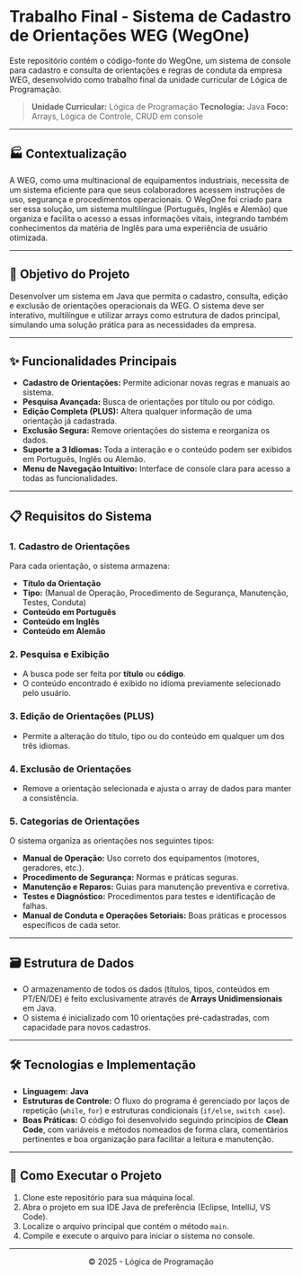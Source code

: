 # Trabalho Final - Sistema de Cadastro de Orientações WEG (WegOne)

Este repositório contém o código-fonte do WegOne, um sistema de console para cadastro e consulta de orientações e regras de conduta da empresa WEG, desenvolvido como trabalho final da unidade curricular de Lógica de Programação.

> **Unidade Curricular:** Lógica de Programação
> **Tecnologia:** Java
> **Foco:** Arrays, Lógica de Controle, CRUD em console

---

## 🏭 Contextualização

A WEG, como uma multinacional de equipamentos industriais, necessita de um sistema eficiente para que seus colaboradores acessem instruções de uso, segurança e procedimentos operacionais. O WegOne foi criado para ser essa solução, um sistema multilíngue (Português, Inglês e Alemão) que organiza e facilita o acesso a essas informações vitais, integrando também conhecimentos da matéria de Inglês para uma experiência de usuário otimizada.

---

## 🎯 Objetivo do Projeto

Desenvolver um sistema em Java que permita o cadastro, consulta, edição e exclusão de orientações operacionais da WEG. O sistema deve ser interativo, multilíngue e utilizar arrays como estrutura de dados principal, simulando uma solução prática para as necessidades da empresa.

---

## ✨ Funcionalidades Principais

* **Cadastro de Orientações:** Permite adicionar novas regras e manuais ao sistema.
* **Pesquisa Avançada:** Busca de orientações por título ou por código.
* **Edição Completa (PLUS):** Altera qualquer informação de uma orientação já cadastrada.
* **Exclusão Segura:** Remove orientações do sistema e reorganiza os dados.
* **Suporte a 3 Idiomas:** Toda a interação e o conteúdo podem ser exibidos em Português, Inglês ou Alemão.
* **Menu de Navegação Intuitivo:** Interface de console clara para acesso a todas as funcionalidades.

---

## 📋 Requisitos do Sistema

### 1. Cadastro de Orientações
Para cada orientação, o sistema armazena:
- **Título da Orientação**
- **Tipo:** (Manual de Operação, Procedimento de Segurança, Manutenção, Testes, Conduta)
- **Conteúdo em Português**
- **Conteúdo em Inglês**
- **Conteúdo em Alemão**

### 2. Pesquisa e Exibição
- A busca pode ser feita por **título** ou **código**.
- O conteúdo encontrado é exibido no idioma previamente selecionado pelo usuário.

### 3. Edição de Orientações (PLUS)
- Permite a alteração do título, tipo ou do conteúdo em qualquer um dos três idiomas.

### 4. Exclusão de Orientações
- Remove a orientação selecionada e ajusta o array de dados para manter a consistência.

### 5. Categorias de Orientações
O sistema organiza as orientações nos seguintes tipos:
- **Manual de Operação:** Uso correto dos equipamentos (motores, geradores, etc.).
- **Procedimento de Segurança:** Normas e práticas seguras.
- **Manutenção e Reparos:** Guias para manutenção preventiva e corretiva.
- **Testes e Diagnóstico:** Procedimentos para testes e identificação de falhas.
- **Manual de Conduta e Operações Setoriais:** Boas práticas e processos específicos de cada setor.

---

## 🗃️ Estrutura de Dados

-   O armazenamento de todos os dados (títulos, tipos, conteúdos em PT/EN/DE) é feito exclusivamente através de **Arrays Unidimensionais** em Java.
-   O sistema é inicializado com 10 orientações pré-cadastradas, com capacidade para novos cadastros.

---

## 🛠️ Tecnologias e Implementação

* **Linguagem:** **Java**
* **Estruturas de Controle:** O fluxo do programa é gerenciado por laços de repetição (`while`, `for`) e estruturas condicionais (`if/else`, `switch case`).
* **Boas Práticas:** O código foi desenvolvido seguindo princípios de **Clean Code**, com variáveis e métodos nomeados de forma clara, comentários pertinentes e boa organização para facilitar a leitura e manutenção.

---

## 🚀 Como Executar o Projeto

1.  Clone este repositório para sua máquina local.
2.  Abra o projeto em sua IDE Java de preferência (Eclipse, IntelliJ, VS Code).
3.  Localize o arquivo principal que contém o método `main`.
4.  Compile e execute o arquivo para iniciar o sistema no console.

---

<p align="center">
  &copy; 2025 - Lógica de Programação
</p>
